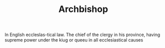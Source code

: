 ---
title: Archbishop
letter: A
permalink: "/definitions/bld-archbishop.html"
body: In English eccleslas-tical law. The chief of the clergy in his province, having
  supreme power under the kiug or queeu in all ecclesiastical causes
published_at: '2018-07-07'
source: Black's Law Dictionary 2nd Ed (1910)
layout: post
---